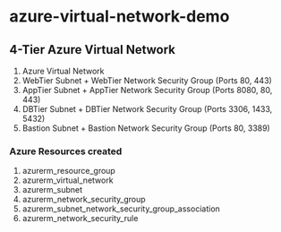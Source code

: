 # azure-virtual-network-demo

## 4-Tier Azure Virtual Network
1. Azure Virtual Network
2. WebTier Subnet + WebTier Network Security Group (Ports 80, 443)
3. AppTier Subnet + AppTier Network Security Group (Ports 8080, 80, 443)
4. DBTier Subnet + DBTier Network Security Group  (Ports 3306, 1433, 5432)
5. Bastion Subnet + Bastion Network Security Group (Ports 80, 3389)

### Azure Resources created
1. azurerm_resource_group
2. azurerm_virtual_network
3. azurerm_subnet
4. azurerm_network_security_group
5. azurerm_subnet_network_security_group_association
6. azurerm_network_security_rule
